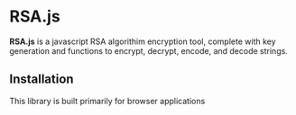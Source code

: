 # RSA.js
**RSA.js** is a javascript RSA algorithim encryption tool, complete with key generation and functions to encrypt, decrypt, encode, and decode strings.
## Installation
This library is built primarily for browser applications
